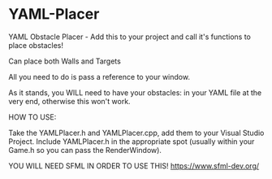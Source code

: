 # YAML-Placer
YAML Obstacle Placer - Add this to your project and call it's functions to place obstacles!

Can place both Walls and Targets

All you need to do is pass a reference to your window.

As it stands, you WILL need to have your obstacles: in your YAML file at the very end, otherwise this won't work.

HOW TO USE:

Take the YAMLPlacer.h and YAMLPlacer.cpp, add them to your Visual Studio Project.
Include YAMLPlacer.h in the appropriate spot (usually within your Game.h so you can pass the RenderWindow).

YOU WILL NEED SFML IN ORDER TO USE THIS!
https://www.sfml-dev.org/
